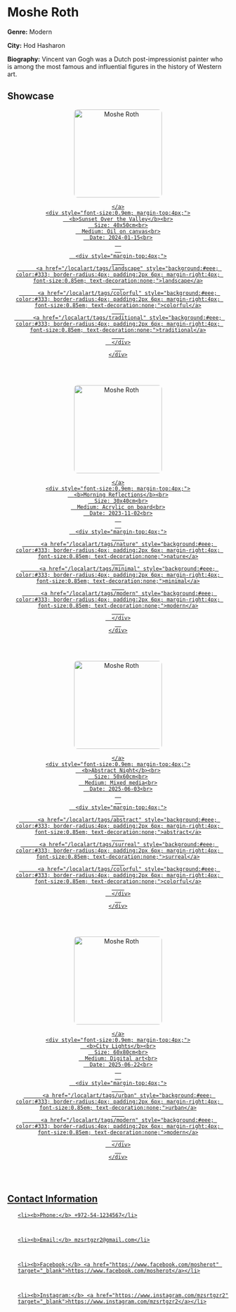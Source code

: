 <h1>Moshe Roth

</h1>

**Genre:** Modern

**City:** Hod Hasharon

**Biography:**
Vincent van Gogh was a Dutch post-impressionist painter who is among the most famous and influential figures in the history of Western art.


## Showcase
<div style="display: flex; flex-wrap: wrap; gap: 16px;">

  <div style="text-align:center; margin-bottom:16px;">
    <a href="/localart/artists/mosheroth/image/1" style="position:relative; display:inline-block;">
      <img src="/localart/assets/artists/mosheroth/1.png" alt="Moshe Roth" style="width:200px; height:auto; object-fit:cover; border-radius:8px; display:block; margin:0 auto;" />
      
    </a>
    <div style="font-size:0.9em; margin-top:4px;">
      <b>Sunset Over the Valley</b><br>
      Size: 40x50cm<br>
      Medium: Oil on canvas<br>
      Date: 2024-01-15<br>
      
      
      <div style="margin-top:4px;">
        
          <a href="/localart/tags/landscape" style="background:#eee; color:#333; border-radius:4px; padding:2px 6px; margin-right:4px; font-size:0.85em; text-decoration:none;">landscape</a>
        
          <a href="/localart/tags/colorful" style="background:#eee; color:#333; border-radius:4px; padding:2px 6px; margin-right:4px; font-size:0.85em; text-decoration:none;">colorful</a>
        
          <a href="/localart/tags/traditional" style="background:#eee; color:#333; border-radius:4px; padding:2px 6px; margin-right:4px; font-size:0.85em; text-decoration:none;">traditional</a>
        
      </div>
      
    </div>
  </div>

  <div style="text-align:center; margin-bottom:16px;">
    <a href="/localart/artists/mosheroth/image/2" style="position:relative; display:inline-block;">
      <img src="/localart/assets/artists/mosheroth/2.png" alt="Moshe Roth" style="width:200px; height:auto; object-fit:cover; border-radius:8px; display:block; margin:0 auto;" />
      
    </a>
    <div style="font-size:0.9em; margin-top:4px;">
      <b>Morning Reflections</b><br>
      Size: 30x40cm<br>
      Medium: Acrylic on board<br>
      Date: 2023-11-02<br>
      
      
      <div style="margin-top:4px;">
        
          <a href="/localart/tags/nature" style="background:#eee; color:#333; border-radius:4px; padding:2px 6px; margin-right:4px; font-size:0.85em; text-decoration:none;">nature</a>
        
          <a href="/localart/tags/minimal" style="background:#eee; color:#333; border-radius:4px; padding:2px 6px; margin-right:4px; font-size:0.85em; text-decoration:none;">minimal</a>
        
          <a href="/localart/tags/modern" style="background:#eee; color:#333; border-radius:4px; padding:2px 6px; margin-right:4px; font-size:0.85em; text-decoration:none;">modern</a>
        
      </div>
      
    </div>
  </div>

  <div style="text-align:center; margin-bottom:16px;">
    <a href="/localart/artists/mosheroth/image/Screenshot%202025-06-03%20at%2022.39.08" style="position:relative; display:inline-block;">
      <img src="/localart/assets/artists/mosheroth/Screenshot%202025-06-03%20at%2022.39.08.png" alt="Moshe Roth" style="width:200px; height:auto; object-fit:cover; border-radius:8px; display:block; margin:0 auto;" />
      
    </a>
    <div style="font-size:0.9em; margin-top:4px;">
      <b>Abstract Night</b><br>
      Size: 50x60cm<br>
      Medium: Mixed media<br>
      Date: 2025-06-03<br>
      
      
      <div style="margin-top:4px;">
        
          <a href="/localart/tags/abstract" style="background:#eee; color:#333; border-radius:4px; padding:2px 6px; margin-right:4px; font-size:0.85em; text-decoration:none;">abstract</a>
        
          <a href="/localart/tags/surreal" style="background:#eee; color:#333; border-radius:4px; padding:2px 6px; margin-right:4px; font-size:0.85em; text-decoration:none;">surreal</a>
        
          <a href="/localart/tags/colorful" style="background:#eee; color:#333; border-radius:4px; padding:2px 6px; margin-right:4px; font-size:0.85em; text-decoration:none;">colorful</a>
        
      </div>
      
    </div>
  </div>

  <div style="text-align:center; margin-bottom:16px;">
    <a href="/localart/artists/mosheroth/image/WhatsApp%20Image%202025-06-23%20at%2000.07.24" style="position:relative; display:inline-block;">
      <img src="/localart/assets/artists/mosheroth/WhatsApp%20Image%202025-06-23%20at%2000.07.24.jpeg" alt="Moshe Roth" style="width:200px; height:auto; object-fit:cover; border-radius:8px; display:block; margin:0 auto;" />
      
    </a>
    <div style="font-size:0.9em; margin-top:4px;">
      <b>City Lights</b><br>
      Size: 60x80cm<br>
      Medium: Digital art<br>
      Date: 2025-06-22<br>
      
      
      <div style="margin-top:4px;">
        
          <a href="/localart/tags/urban" style="background:#eee; color:#333; border-radius:4px; padding:2px 6px; margin-right:4px; font-size:0.85em; text-decoration:none;">urban</a>
        
          <a href="/localart/tags/modern" style="background:#eee; color:#333; border-radius:4px; padding:2px 6px; margin-right:4px; font-size:0.85em; text-decoration:none;">modern</a>
        
      </div>
      
    </div>
  </div>

</div>



## Contact Information
<ul>

  
    <li><b>Phone:</b> +972-54-1234567</li>
  

  
    <li><b>Email:</b> mzsrtgzr2@gmail.com</li>
  

  
    <li><b>Facebook:</b> <a href="https://www.facebook.com/mosherot" target="_blank">https://www.facebook.com/mosherot</a></li>
  

  
    <li><b>Instagram:</b> <a href="https://www.instagram.com/mzsrtgzr2" target="_blank">https://www.instagram.com/mzsrtgzr2</a></li>
  

</ul>
